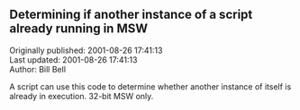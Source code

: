 ## Determining if another instance of a script already running in MSW  
Originally published: 2001-08-26 17:41:13  
Last updated: 2001-08-26 17:41:13  
Author: Bill Bell  
  
A script can use this code to determine whether another instance of itself is already in execution. 32-bit MSW only.